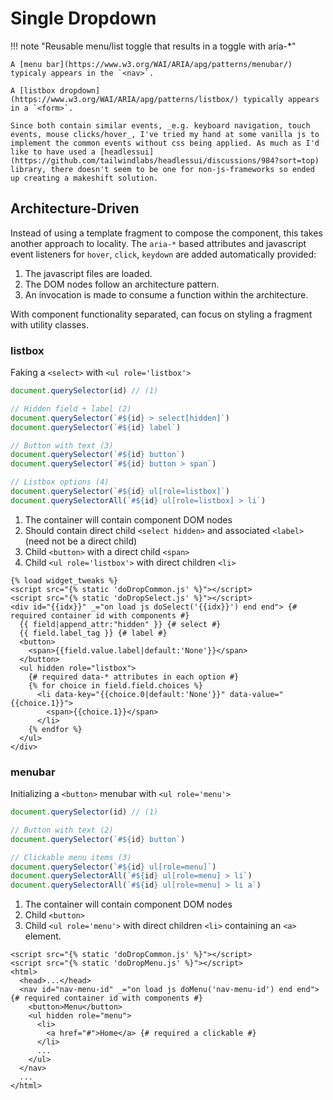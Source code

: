 # Single Dropdown

!!! note "Reusable menu/list toggle that results in a toggle with aria-*"

    A [menu bar](https://www.w3.org/WAI/ARIA/apg/patterns/menubar/) typicaly appears in the `<nav>`.

    A [listbox dropdown](https://www.w3.org/WAI/ARIA/apg/patterns/listbox/) typically appears in a `<form>`.

    Since both contain similar events, _e.g. keyboard navigation, touch events, mouse clicks/hover_, I've tried my hand at some vanilla js to implement the common events without css being applied. As much as I'd like to have used a [headlessui](https://github.com/tailwindlabs/headlessui/discussions/984?sort=top) library, there doesn't seem to be one for non-js-frameworks so ended up creating a makeshift solution.

## Architecture-Driven

Instead of using a template fragment to compose the component, this takes another approach to locality. The `aria-*` based attributes and javascript event listeners for `hover`, `click`, `keydown` are added automatically provided:

1. The javascript files are loaded.
2. The DOM nodes follow an architecture pattern.
3. An invocation is made to consume a function within the architecture.

With component functionality separated, can focus on styling a fragment with utility classes.

### listbox

Faking a `<select>` with `<ul role='listbox'>`

```js title="Javascript checks"
document.querySelector(id) // (1)

// Hidden field + label (2)
document.querySelector(`#${id} > select[hidden]`)
document.querySelector(`#${id} label`)

// Button with text (3)
document.querySelector(`#${id} button`)
document.querySelector(`#${id} button > span`)

// Listbox options (4)
document.querySelector(`#${id} ul[role=listbox]`)
document.querySelectorAll(`#${id} ul[role=listbox] > li`)
```

1. The container will contain component DOM nodes
2. Should contain direct child `<select hidden>` and associated `<label>` (need not be a direct child)
3. Child `<button>` with a direct child `<span>`
4. Child `<ul role='listbox'>` with direct children `<li>`

```jinja title="doSelect(id-of-container-node)" linenums="1" hl_lines="4"
{% load widget_tweaks %}
<script src="{% static 'doDropCommon.js' %}"></script>
<script src="{% static 'doDropSelect.js' %}"></script>
<div id="{{idx}}" _="on load js doSelect('{{idx}}') end end"> {# required container id with components #}
  {{ field|append_attr:"hidden" }} {# select #}
  {{ field.label_tag }} {# label #}
  <button>
    <span>{{field.value.label|default:'None'}}</span>
  </button>
  <ul hidden role="listbox">
    {# required data-* attributes in each option #}
    {% for choice in field.field.choices %}
      <li data-key="{{choice.0|default:'None'}}" data-value="{{choice.1}}">
        <span>{{choice.1}}</span>
      </li>
    {% endfor %}
  </ul>
</div>
```

### menubar

Initializing a `<button>` menubar with `<ul role='menu'>`

```js title="Javascript checks"
document.querySelector(id) // (1)

// Button with text (2)
document.querySelector(`#${id} button`)

// Clickable menu items (3)
document.querySelector(`#${id} ul[role=menu]`)
document.querySelectorAll(`#${id} ul[role=menu] > li`)
document.querySelectorAll(`#${id} ul[role=menu] > li a`)
```

1. The container will contain component DOM nodes
2. Child `<button>`
3. Child `<ul role='menu'>` with direct children `<li>` containing an `<a>` element.

```jinja title="doSelect(id-of-container-node)" linenums="1" hl_lines="5"
<script src="{% static 'doDropCommon.js' %}"></script>
<script src="{% static 'doDropMenu.js' %}"></script>
<html>
  <head>...</head>
  <nav id="nav-menu-id" _="on load js doMenu('nav-menu-id') end end"> {# required container id with components #}
    <button>Menu</button>
    <ul hidden role="menu">
      <li>
        <a href="#">Home</a> {# required a clickable #}
      </li>
      ...
    </ul>
  </nav>
  ...
</html>
```
